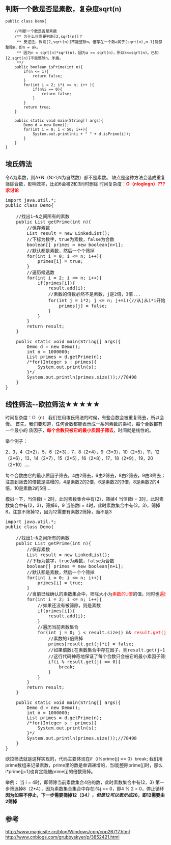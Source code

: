
## 判断一个数是否是素数，复杂度sqrt(n)

```
public class Demo{

	//判断一个数是否是素数
	/** 为什么只需要判断[2,sqrt(n)]？
	 ** 反证法，假设[2,sqrt(n)]不能整除n，但存在一个数a属于(sqrt(n),n-1]能够整除n，即n = ak。
	 ** 因为n = sqrt(n)*sqrt(n)，因为a >= sqrt(n)，所以k<=sqrt(n)。已知[2,sqrt(n)]不能整除n，矛盾。
	 **/
	public boolean isPrime(int n){
		if(n <= 1){
			return false;
		}
		for(int i = 2; i*i <= n; i++ ){
			if(n%i == 0){
				return false;
			}
		}
		return true;
	}

	public static void main(String[] args){
		Demo d = new Demo();
		for(int i = 0; i < 50; i++){
			System.out.println(i + " " + d.isPrime(i));
		}
	}
}
```

## 埃氏筛法

令A为素数，则A\*N（N>1;N为自然数）都不是素数。
缺点是这种方法会造成重复筛除合数，影响效率，比如6会被2和3同时删除
时间复杂度：<font color='red'>**O（nloglogn）???求讨论**</font> 
<pre>
import java.util.*;
public class Demo{

	//找出1~N之间所有的素数
	public List<Integer> getPrime(int n){
		//保存素数
		List<Integer> result = new LinkedList<Integer>();
		//下标为数字，true为素数，false为合数
		boolean[] primes = new boolean[n+1];
		//默认都是素数，然后一个个筛掉
		for(int i = 0; i <= n; i++){
			primes[i] = true;
		}
		//遍历候选数
		for(int i = 2; i <= n; i++){
			if(primes[i]){
				result.add(i);
				//素数的倍数必然不是素数，j是2倍，3倍...
				for(int j = i*2; j <= n; j+=i){//从j从i*i开始，因为之前i的倍数，已经被比i小的素数筛掉了，但是容易造成溢出，所以采用常规的方法，从2倍开始
					primes[j] = false;
				}
			}
		}
		return result;
	}

	public static void main(String[] args){
		Demo d = new Demo();
		int n = 1000000;
		List<Integer> primes = d.getPrime(n);
		/*for(Integer s : primes){
			System.out.println(s);
		}*/
		System.out.println(primes.size());//78498
	}
}
</pre>

## 线性筛法--欧拉筛法★★★★★

时间复杂度：O（n） 
我们在用埃氏筛法的时候，有些合数会被重复筛去，所以会慢。 
首先，我们要知道，任何合数都能表示成一系列素数的乘积，每个合数都有一个最小的 
质因子，<font color='red'>**每个合数只被它的最小质因子筛去**</font>，时间就是线性的。 

举个例子：

2，3，4（2\*2），5，6（2\*3），7，8（2\*4），9（3\*3），10（2\*5），11，12（2\*6），13，14（2\*7），15（2\*5），16（2\*8），17，18（2\*9），19，20（2\*10）....

每个合数由它的最小质因子筛去，4由2筛去，6由2筛去，8由2筛去，9由3筛去；
注意到筛去的倍数是递增的，4是素数2的2倍，6是素数2的3倍，8是素数2的4倍，10是素数2的5倍...

模拟一下，当倍数i = 2时，此时素数集合中有{2}，筛掉4
当倍数i = 3时，此时素数集合中有{2，3}，筛掉6，9
当倍数i = 4时，此时素数集合中有{2，3}，筛掉8，注意不筛掉12，因为12需要有素数2筛掉，而不是3

<pre>
import java.util.*;
public class Demo{

	//找出1~N之间所有的素数
	public List<Integer> getPrime(int n){
		//保存素数
		List<Integer> result = new LinkedList<Integer>();
		//下标为数字，true为素数，false为合数
		boolean[] primes = new boolean[n+1];
		//默认都是素数，然后一个个筛掉
		for(int i = 0; i <= n; i++){
			primes[i] = true;
		}
		//当前已经确认的素数集合中，筛除大小为<font color='red'>素数的i倍</font>的值，同时也<font color='red'>遍历数字并判断当前数字是否是素数</font>
		for(int i = 2; i <= n; i++){
			//如果还没有被筛除，则是素数
			if(primes[i]){
				result.add(i);
			}
			//遍历当前素数集合
			for(int j = 0; j < result.size() && <font color='red'>result.get(j)*i <=n;</font> j++){
				//素数的i倍筛掉
				primes[result.get(j)*i] = false;
				//如果倍数i在素数集合中存在因子，则result.get(j+1)*i这个数应该由result.get(j)筛除，而不是result.get(j+1)
				//这行代码神奇地保证了每个合数只会被它的最小素因子筛掉，就把复杂度降到了O(N)
				if(i % result.get(j) == 0){
					break;
				}
			}
		}
		return result;
	}

	public static void main(String[] args){
		Demo d = new Demo();
		int n = 1000000;
		List<Integer> primes = d.getPrime(n);
		/*for(Integer s : primes){
			System.out.println(s);
		}*/
		System.out.println(primes.size());//78498
	}
}
</pre>

欧拉筛法就是这样实现的，代码主要体现在if（i%prime[j] == 0）break; 
我们用prime数组来记录素数，prime里的数是单调递增的，当i能整除prime[j]时，那么i\*prime[j+1]也肯定能被prime[j]的倍数筛掉。

举例：
当 i = 4时，即筛除当前素数集合4倍的数，此时素数集合中有{2，3}
第一步筛选掉8（2\*4），因为素数集合集合中存在i%j == 0，即4 % 2 = 0，停止循环
**因为如果不停止，下一步需要筛掉12（3*4），但是12可以表示成2*6，即12需要由2筛掉**

## 参考

http://www.magicsite.cn/blog/Windows/cpp/cpp26717.html
http://www.cnblogs.com/grubbyskyer/p/3852421.html




